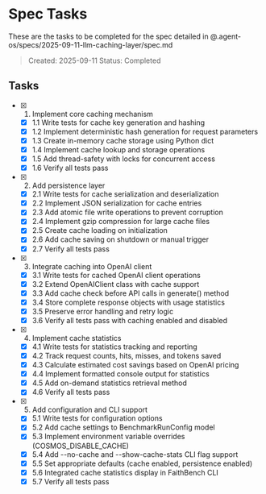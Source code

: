 # Spec Tasks

These are the tasks to be completed for the spec detailed in @.agent-os/specs/2025-09-11-llm-caching-layer/spec.md

> Created: 2025-09-11
> Status: Completed

## Tasks

- [x] 1. Implement core caching mechanism
  - [x] 1.1 Write tests for cache key generation and hashing
  - [x] 1.2 Implement deterministic hash generation for request parameters
  - [x] 1.3 Create in-memory cache storage using Python dict
  - [x] 1.4 Implement cache lookup and storage operations
  - [x] 1.5 Add thread-safety with locks for concurrent access
  - [x] 1.6 Verify all tests pass

- [x] 2. Add persistence layer
  - [x] 2.1 Write tests for cache serialization and deserialization
  - [x] 2.2 Implement JSON serialization for cache entries
  - [x] 2.3 Add atomic file write operations to prevent corruption
  - [x] 2.4 Implement gzip compression for large cache files
  - [x] 2.5 Create cache loading on initialization
  - [x] 2.6 Add cache saving on shutdown or manual trigger
  - [x] 2.7 Verify all tests pass

- [x] 3. Integrate caching into OpenAI client
  - [x] 3.1 Write tests for cached OpenAI client operations
  - [x] 3.2 Extend OpenAIClient class with cache support
  - [x] 3.3 Add cache check before API calls in generate() method
  - [x] 3.4 Store complete response objects with usage statistics
  - [x] 3.5 Preserve error handling and retry logic
  - [x] 3.6 Verify all tests pass with caching enabled and disabled

- [x] 4. Implement cache statistics
  - [x] 4.1 Write tests for statistics tracking and reporting
  - [x] 4.2 Track request counts, hits, misses, and tokens saved
  - [x] 4.3 Calculate estimated cost savings based on OpenAI pricing
  - [x] 4.4 Implement formatted console output for statistics
  - [x] 4.5 Add on-demand statistics retrieval method
  - [x] 4.6 Verify all tests pass

- [x] 5. Add configuration and CLI support
  - [x] 5.1 Write tests for configuration options
  - [x] 5.2 Add cache settings to BenchmarkRunConfig model
  - [x] 5.3 Implement environment variable overrides (COSMOS_DISABLE_CACHE)
  - [x] 5.4 Add --no-cache and --show-cache-stats CLI flag support
  - [x] 5.5 Set appropriate defaults (cache enabled, persistence enabled)
  - [x] 5.6 Integrated cache statistics display in FaithBench CLI
  - [x] 5.7 Verify all tests pass

